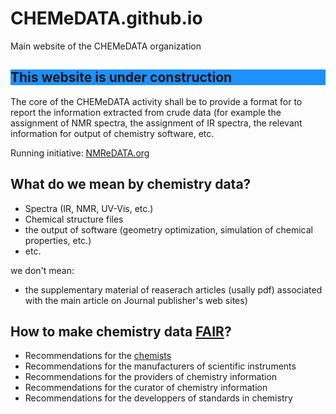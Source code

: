 # CHEMeDATA.github.io
Main website of the CHEMeDATA organization

<h2 style="background-color:DodgerBlue;">This website is under construction</h2>

The core of the CHEMeDATA activity shall be to provide a format for to report the information extracted from crude data (for example the assignment of NMR spectra, the assignment of IR spectra, the relevant information for output of chemistry software, etc.

Running initiative: [NMReDATA.org](NMReDATA.org)



## What do we mean by chemistry data?

- Spectra (IR, NMR, UV-Vis, etc.)
- Chemical structure files
- the output of software (geometry optimization, simulation of chemical properties, etc.)
- etc.

we don't mean:
- the supplementary material of reaserach articles (usally pdf) associated with the main article on Journal publisher's web sites)

## How to make chemistry data [FAIR](https://www.go-fair.org/fair-principles/)?

- Recommendations for the [chemists](chemists)
- Recommendations for the manufacturers of scientific instruments
- Recommendations for the providers of chemistry information
- Recommendations for the curator of chemistry information
- Recommendations for the developpers of standards in chemistry

